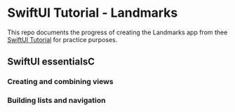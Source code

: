 # SwiftUI Tutorial - Landmarks

This repo documents the progress of creating the Landmarks app from thee [SwiftUI Tutorial](https://developer.apple.com/tutorials/swiftui/creating-and-combining-views) for practice purposes.

## SwiftUI essentialsC


### Creating and combining views
### Building lists and navigation

